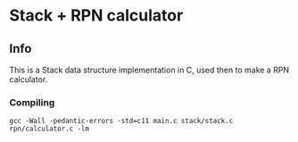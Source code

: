 # Stack + RPN calculator

## Info
This is a Stack data structure implementation in C, used then to make a RPN calculator.

### Compiling
```
gcc -Wall -pedantic-errors -std=c11 main.c stack/stack.c rpn/calculator.c -lm
```
